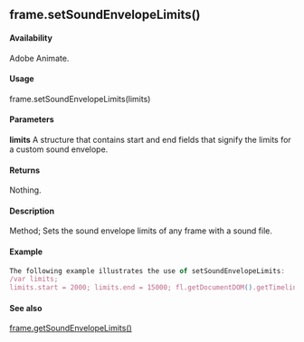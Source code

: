 ## frame.setSoundEnvelopeLimits()

#### Availability

Adobe Animate.

#### Usage

frame.setSoundEnvelopeLimits(limits)

#### Parameters

**limits** A structure that contains start and end fields that signify the limits for a custom sound envelope.

#### Returns

Nothing.

#### Description

Method; Sets the sound envelope limits of any frame with a sound file.

#### Example

```javascript
The following example illustrates the use of setSoundEnvelopeLimits:
/var limits;
limits.start = 2000; limits.end = 15000; fl.getDocumentDOM().getTimeline().layers\[0\].frames\[0\].setSoundEnvelopeLimits(limits);

```
#### See also

[frame.getSoundEnvelopeLimits()](../Frame_object/frame9.md)
